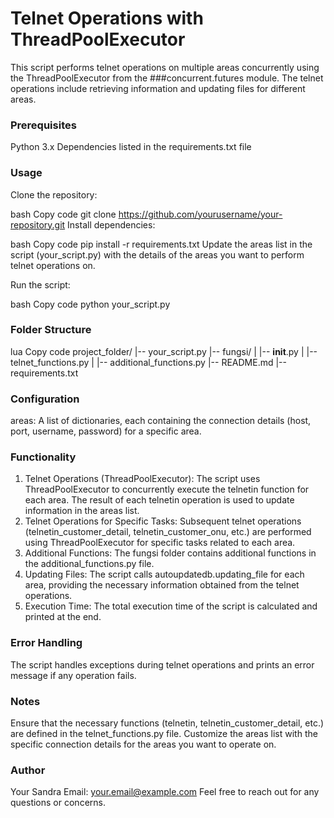 # Telnet Operations with ThreadPoolExecutor
This script performs telnet operations on multiple areas concurrently using the ThreadPoolExecutor from the ###concurrent.futures module. The telnet operations include retrieving information and updating files for different areas.

### Prerequisites
Python 3.x
Dependencies listed in the requirements.txt file

### Usage
Clone the repository:

bash
Copy code
git clone https://github.com/yourusername/your-repository.git
Install dependencies:

bash
Copy code
pip install -r requirements.txt
Update the areas list in the script (your_script.py) with the details of the areas you want to perform telnet operations on.

Run the script:

bash
Copy code
python your_script.py


### Folder Structure
lua
Copy code
project_folder/
|-- your_script.py
|-- fungsi/
|   |-- __init__.py
|   |-- telnet_functions.py
|   |-- additional_functions.py
|-- README.md
|-- requirements.txt

### Configuration
areas: A list of dictionaries, each containing the connection details (host, port, username, password) for a specific area.

### Functionality
1. Telnet Operations (ThreadPoolExecutor):
The script uses ThreadPoolExecutor to concurrently execute the telnetin function for each area.
The result of each telnetin operation is used to update information in the areas list.
2. Telnet Operations for Specific Tasks:
Subsequent telnet operations (telnetin_customer_detail, telnetin_customer_onu, etc.) are performed using ThreadPoolExecutor for specific tasks related to each area.
3. Additional Functions:
The fungsi folder contains additional functions in the additional_functions.py file.
4. Updating Files:
The script calls autoupdatedb.updating_file for each area, providing the necessary information obtained from the telnet operations.
5. Execution Time:
The total execution time of the script is calculated and printed at the end.

### Error Handling
The script handles exceptions during telnet operations and prints an error message if any operation fails.


### Notes
Ensure that the necessary functions (telnetin, telnetin_customer_detail, etc.) are defined in the telnet_functions.py file.
Customize the areas list with the specific connection details for the areas you want to operate on.

### Author
Your Sandra
Email: your.email@example.com
Feel free to reach out for any questions or concerns.
